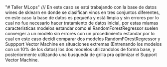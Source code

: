 "# Taller MLops" 
///
En este caso se está trabajando con la base de datos wines de sklearn en donde se clasifican vinos en tres conjuntos diferentes, en este caso la base de datos es pequeña y está limpia y sin errores por lo cual no fue necesario hacer tratamiento de datos inicial, por estas miamas caracteristicas modelos estandar como el RandomForestRegressor suelen converger a un modelo sin errores con un procedimiento estandar por lo cual en este caso decidi comparar dos modelos RandomFOrestRegressor y Suppport Vector Machine en situaciones extremas (Entrenando los modelos con un 10% de los datos) los dos modelos utilizandolos de forma base, y posteriormente utilizando una busqueda de grilla pra optimizar el Support Vector Machine. 